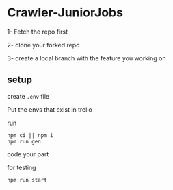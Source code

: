 # Crawler-JuniorJobs

1- Fetch the repo first

2- clone your forked repo

3- create a local branch with the feature you working on

## setup

create `.env` file

Put the envs that exist in trello

run 
```
npm ci || npm i
npm run gen
```

code your part 


for testing
```
npm run start 
```
